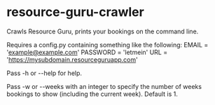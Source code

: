 resource-guru-crawler
=====================

Crawls Resource Guru, prints your bookings on the command line.

Requires a config.py containing something like the following:
EMAIL = 'example@example.com'
PASSWORD = 'letmein'
URL = 'https://mysubdomain.resourceguruapp.com'

Pass -h or --help for help.

Pass -w or --weeks with an integer to specify the number of weeks bookings to show (including the current week). Default is 1.
